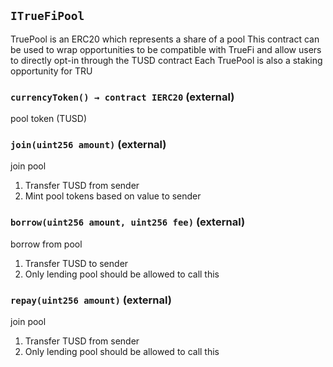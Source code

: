## `ITrueFiPool`

TruePool is an ERC20 which represents a share of a pool
This contract can be used to wrap opportunities to be compatible
with TrueFi and allow users to directly opt-in through the TUSD contract
Each TruePool is also a staking opportunity for TRU




### `currencyToken() → contract IERC20` (external)



pool token (TUSD)

### `join(uint256 amount)` (external)



join pool
1. Transfer TUSD from sender
2. Mint pool tokens based on value to sender

### `borrow(uint256 amount, uint256 fee)` (external)



borrow from pool
1. Transfer TUSD to sender
2. Only lending pool should be allowed to call this

### `repay(uint256 amount)` (external)



join pool
1. Transfer TUSD from sender
2. Only lending pool should be allowed to call this


